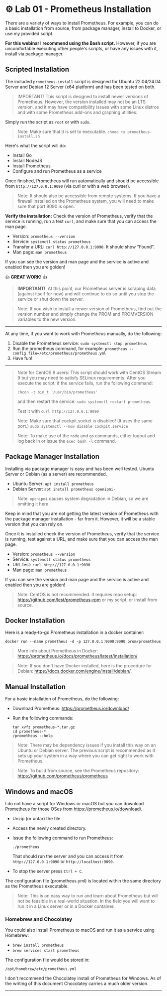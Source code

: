 # ⚙️ Lab 01 - Prometheus Installation

There are a variety of ways to install Prometheus. For example, you can do a basic installation from source, from package manager, install to Docker, or use my provided script.

**For this webinar I recommend using the Bash script.** However, if you are uncomfortable executing other people's scripts, or have any issues with it, install via package manager.

## Scripted Installation

The included `prometheus-install` script is designed for Ubuntu 22.04/24.04 Server and Debian 12 Server (x64 platform) and has been tested on both.

> IMPORTANT! This script is designed to install newer versions of Prometheus. However, the version installed may not be an LTS version, and it may have compatibility issues with some Linux distros and with some Prometheus add-ons and graphing utilities.

Simply run the script as `root` or with `sudo`.

> Note: Make sure that it is set to executable. `chmod +x prometheus-install.sh`

Here's what the script will do:

- Install Go
- Install NodeJS
- Install Prometheus
- Configure and run Prometheus as a service

Once finished, Prometheus will run automatically and should be accessible from `http://127.0.0.1:9090` (via curl or with a web browser).

> Note: It should also be accessible from remote systems. If you have a firewall installed on the Prometheus system, you will need to make sure that port 9090 is open.

**Verify the installation:** Check the version of Prometheus, verify that the service is running, run a test `curl`, and make sure that you can access the man page.

- Version: `prometheus --version`
- Service: `systemctl status prometheus`
- Transfer a URL: `curl http://127.0.0.1:9090`. It should show "Found".
- Man page: `man prometheus`

If you can see the version and man page and the service is active and enabled then you are golden!

👍 **GREAT WORK!** 👍

> **IMPORTANT!**: At this point, our Prometheus server is scraping data (against itself for now) and will continue to do so until you stop the service or shut down the server.

> Note: If you wish to install a newer version of Prometheus, find out the version number and simply change the PROM and PROMVERSION variables to the new version.

---

At any time, if you want to work with Prometheus manually, do the following:

1. Disable the Prometheus service: `sudo systemctl stop prometheus`
2. Run the prometheus command, for example: `prometheus --config.file=/etc/prometheus/prometheus.yml`  
3. Have fun!

---

> Note for CentOS 9 users: This script should work with CentOS Stream 9 but you may need to satisfy SELinux requirements. After you execute the script, if the service fails, run the following command:
>
> `chcon -t bin_t '/usr/bin/prometheus'`
>
> and then restart the service: `sudo systemctl restart prometheus`.
>
> Test it with `curl http://127.0.0.1:9090`
>
> Note: Make sure that cockpit.socket is disabled! (It uses the same port.) `sudo systemctl --now disable cockpit.service`
>
> Note: To make use of the `node` and `go` commands, either logout and log back in or issue the `exec bash -l` command.

## Package Manager Installation

Installing via package manager is easy and has been well tested. Ubuntu Server or Debian (as a server) are recommended.

- Ubuntu Server: `apt install prometheus`
- Debian Server: `apt install prometheus openipmi-`

> Note: `openipmi` causes system degradation in Debian, so we are omitting it here.

Keep in mind that you are not getting the latest version of Prometheus with the package manager installation - far from it. However, it will be a stable version that you can rely on.

Once it is installed check the version of Prometheus, verify that the service is running, test against a URL, and make sure that you can access the man page.

- Version: `prometheus --version`
- Service: `systemctl status prometheus`
- URL test: `curl http://127.0.0.1:9090`
- Man page: `man prometheus`

If you can see the version and man page and the service is active and enabled then you are golden!

> Note: CentOS is not recommended. It requires repo setup: https://github.com/lest/prometheus-rpm or my script, or install from source.

## Docker Installation

Here is a ready-to-go Prometheus installation in a docker container:

`docker run --name prometheus -d -p 127.0.0.1:9090:9090 prom/prometheus`

> More info about Prometheus in Docker: https://prometheus.io/docs/prometheus/latest/installation/

> Note: If you don't have Docker installed, here is the procedure for Debian: https://docs.docker.com/engine/install/debian/.

## Manual Installation

For a basic installation of Prometheus, do the following:

- Download Prometheus: https://prometheus.io/download/
- Run the following commands:
  
  ```console
  tar xvfz prometheus-*.tar.gz
  cd prometheus-*
  /prometheus --help
  ```

> Note: There may be dependency issues if you install this way on an Ubuntu or Debian server. The previous script is recommended as it sets up your system in a way where you can get right to work with Prometheus.

> Note: To build from source, see the Prometheus repository: https://github.com/prometheus/prometheus

## Windows and macOS

I do not have a script for Windows or macOS but you can download Prometheus for those OSes from https://prometheus.io/download/.

- Unzip (or untar) the file.
- Access the newly created directory.
- Issue the following command to run Prometheus:

  `./prometheus`

  That should run the server and you can access it from `http://127.0.0.1:9090` or `http://localhost:9090`.

- To stop the server press `Ctrl + C`.

The configuration file (prometheus.yml) is located within the same directory as the Prometheus executable.

> Note: This is an easy way to run and learn about Prometheus but will not be feasible in a real-world situation. In the field you will want to run it in a Linux server or in a Docker container.

### Homebrew and Chocolatey

You could also install Prometheus to macOS and run it as a service using Homebrew:

- `brew install prometheus`
- `brew services start prometheus`

The configuration file would be stored in: 

`/opt/homebrew/etc/prometheus.yml`

I don't recommend the Chocolatey install of Prometheus for Windows. As of the writing of this document Chocolatey carries a much older version.

---
